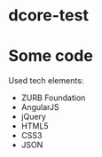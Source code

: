 dcore-test
==========

<h1>Some code</h1>


<p>Used tech elements:</p>
<ul>
<li>ZURB Foundation</li>
<li>AngularJS</li>
<li>jQuery</li>
<li>HTML5</li>
<li>CSS3</li>
<li>JSON</li>
